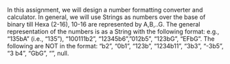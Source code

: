In this assignment, we will design a number formatting converter and calculator. In general, we will use Strings as numbers over the base of binary till Hexa (2-16), 10-16 are represented by A,B,..G. The general representation of the numbers is as a String with the following format: e.g., “135bA” (i.e., “135”), “100111b2”, “12345b6”,”012b5”, “123bG”, “EFbG”. The following are NOT in the format: “b2”, “0b1”, “123b”, “1234b11”, “3b3”, “-3b5”, “3 b4”, “GbG”, “”, null.

